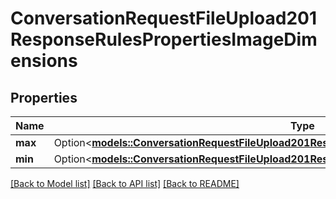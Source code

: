 # ConversationRequestFileUpload201ResponseRulesPropertiesImageDimensions

## Properties

Name | Type | Description | Notes
------------ | ------------- | ------------- | -------------
**max** | Option<[**models::ConversationRequestFileUpload201ResponseRulesPropertiesImageDimensionsMax**](conversation_request_file_upload_201_response_rules_properties_imageDimensions_max.md)> |  | [optional]
**min** | Option<[**models::ConversationRequestFileUpload201ResponseRulesPropertiesImageDimensionsMax**](conversation_request_file_upload_201_response_rules_properties_imageDimensions_max.md)> |  | [optional]

[[Back to Model list]](../README.md#documentation-for-models) [[Back to API list]](../README.md#documentation-for-api-endpoints) [[Back to README]](../README.md)


